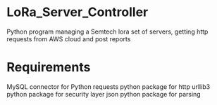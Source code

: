 # LoRa_Server_Controller
Python program managing a Semtech lora set of servers, getting http requests from AWS cloud and post reports

# Requirements
MySQL connector for Python
requests python package for http 
urllib3 python package for security layer
json python package for parsing
